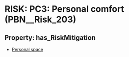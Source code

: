 # RISK: __PC3: Personal comfort__ (PBN__Risk_203)

## Property: has_RiskMitigation

* [Personal space](PBN__RiskMitigation_242)

